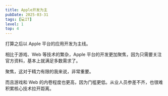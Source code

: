 ```yaml
---
title: Apple开发为主
pubDate: 2025-03-31
tags: [💻IT]
level: 1
top: 4
---
```


打算之后以 Apple 平台的应用开发为主线。

相比于游戏、Web 等技术的繁杂，Apple 平台的开发更加聚焦，因为只需要关注官方资料，基本上就满足多数需求了。

聚焦，这对于精力有限的我来说，非常重要。

而且游戏和 Web 的内卷程度也更高，因为门槛更低。从业人员参差不齐，也很难积累核心技术拉开距离。
